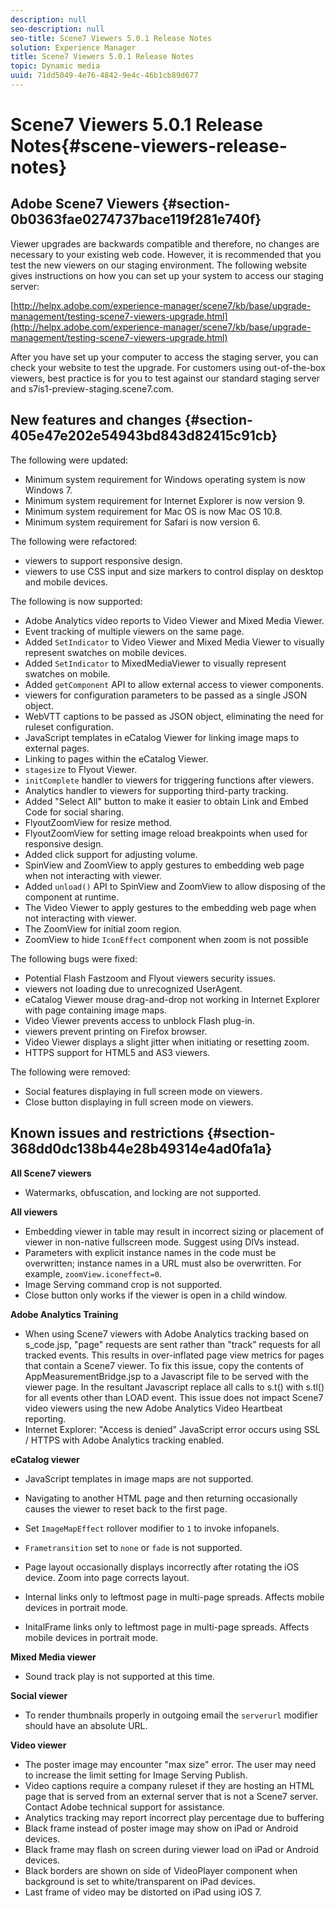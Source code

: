 ```yaml
---
description: null
seo-description: null
seo-title: Scene7 Viewers 5.0.1 Release Notes
solution: Experience Manager
title: Scene7 Viewers 5.0.1 Release Notes
topic: Dynamic media
uuid: 71dd5049-4e76-4842-9e4c-46b1cb89d677
---
```


# Scene7 Viewers 5.0.1 Release Notes{#scene-viewers-release-notes}

## Adobe Scene7 Viewers {#section-0b0363fae0274737bace119f281e740f}

Viewer upgrades are backwards compatible and therefore, no changes are necessary to your existing web code. However, it is recommended that you test the new viewers on our staging environment. The following website gives instructions on how you can set up your system to access our staging server:

[http://helpx.adobe.com/experience-manager/scene7/kb/base/upgrade-management/testing-scene7-viewers-upgrade.html](http://helpx.adobe.com/experience-manager/scene7/kb/base/upgrade-management/testing-scene7-viewers-upgrade.html)

After you have set up your computer to access the staging server, you can check your website to test the upgrade. For customers using out-of-the-box viewers, best practice is for you to test against our standard staging server and s7is1-preview-staging.scene7.com.

## New features and changes {#section-405e47e202e54943bd843d82415c91cb}

The following were updated:

* Minimum system requirement for Windows operating system is now Windows 7. 
* Minimum system requirement for Internet Explorer is now version 9. 
* Minimum system requirement for Mac OS is now Mac OS 10.8. 
* Minimum system requirement for Safari is now version 6.

The following were refactored:

* viewers to support responsive design. 
* viewers to use CSS input and size markers to control display on desktop and mobile devices.

The following is now supported:

* Adobe Analytics video reports to Video Viewer and Mixed Media Viewer. 
* Event tracking of multiple viewers on the same page. 
* Added `SetIndicator` to Video Viewer and Mixed Media Viewer to visually represent swatches on mobile devices. 
* Added `SetIndicator` to MixedMediaViewer to visually represent swatches on mobile. 
* Added `getComponent` API to allow external access to viewer components. 
* viewers for configuration parameters to be passed as a single JSON object. 
* WebVTT captions to be passed as JSON object, eliminating the need for ruleset configuration. 
* JavaScript templates in eCatalog Viewer for linking image maps to external pages. 
* Linking to pages within the eCatalog Viewer. 
* `stagesize` to Flyout Viewer. 
* `initComplete` handler to viewers for triggering functions after viewers. 
* Analytics handler to viewers for supporting third-party tracking. 
* Added "Select All" button to make it easier to obtain Link and Embed Code for social sharing. 
* FlyoutZoomView for resize method. 
* FlyoutZoomView for setting image reload breakpoints when used for responsive design. 
* Added click support for adjusting volume. 
* SpinView and ZoomView to apply gestures to embedding web page when not interacting with viewer. 
* Added `unload()` API to SpinView and ZoomView to allow disposing of the component at runtime. 
* The Video Viewer to apply gestures to the embedding web page when not interacting with viewer. 
* The ZoomView for initial zoom region. 
* ZoomView to hide `IconEffect` component when zoom is not possible

The following bugs were fixed:

* Potential Flash Fastzoom and Flyout viewers security issues. 
* viewers not loading due to unrecognized UserAgent. 
* eCatalog Viewer mouse drag-and-drop not working in Internet Explorer with page containing image maps. 
* Video Viewer prevents access to unblock Flash plug-in. 
* viewers prevent printing on Firefox browser. 
* Video Viewer displays a slight jitter when initiating or resetting zoom. 
* HTTPS support for HTML5 and AS3 viewers.

The following were removed:

* Social features displaying in full screen mode on viewers. 
* Close button displaying in full screen mode on viewers.

## Known issues and restrictions {#section-368dd0dc138b44e28b49314e4ad0fa1a}

**All Scene7 viewers**

* Watermarks, obfuscation, and locking are not supported.

**All viewers**

* Embedding viewer in table may result in incorrect sizing or placement of viewer in non-native fullscreen mode. Suggest using DIVs instead. 
* Parameters with explicit instance names in the code must be overwritten; instance names in a URL must also be overwritten. For example, `zoomView.iconeffect=0`. 
* Image Serving command crop is not supported. 
* Close button only works if the viewer is open in a child window.

**Adobe Analytics Training**

* When using Scene7 viewers with Adobe Analytics tracking based on s_code.jsp, "page" requests are sent rather than "track” requests for all tracked events. This results in over-inflated page view metrics for pages that contain a Scene7 viewer. To fix this issue, copy the contents of AppMeasurementBridge.jsp to a Javascript file to be served with the viewer page. In the resultant Javascript replace all calls to s.t() with s.tl() for all events other than LOAD event. This issue does not impact Scene7 video viewers using the new Adobe Analytics Video Heartbeat reporting. 
* Internet Explorer: "Access is denied" JavaScript error occurs using SSL / HTTPS with Adobe Analytics tracking enabled.

**eCatalog viewer**

* JavaScript templates in image maps are not supported. 
* Navigating to another HTML page and then returning occasionally causes the viewer to reset back to the first page. 
* Set `ImageMapEffect` rollover modifier to `1` to invoke infopanels. 

* `Frametransition` set to `none` or `fade` is not supported. 

* Page layout occasionally displays incorrectly after rotating the iOS device. Zoom into page corrects layout. 
* Internal links only to leftmost page in multi-page spreads. Affects mobile devices in portrait mode. 
* InitalFrame links only to leftmost page in multi-page spreads. Affects mobile devices in portrait mode.

**Mixed Media viewer**

* Sound track play is not supported at this time.

**Social viewer**

* To render thumbnails properly in outgoing email the `serverurl` modifier should have an absolute URL.

**Video viewer**

* The poster image may encounter "max size" error. The user may need to increase the limit setting for Image Serving Publish. 
* Video captions require a company ruleset if they are hosting an HTML page that is served from an external server that is not a Scene7 server. Contact Adobe technical support for assistance. 
* Analytics tracking may report incorrect play percentage due to buffering 
* Black frame instead of poster image may show on iPad or Android devices. 
* Black frame may flash on screen during viewer load on iPad or Android devices. 
* Black borders are shown on side of VideoPlayer component when background is set to white/transparent on iPad devices. 
* Last frame of video may be distorted on iPad using iOS 7.

